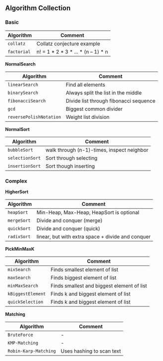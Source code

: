 ## Algorithm Collection

### Basic

| Algorithm               | Comment                            |
|-------------------------|------------------------------------|
| `collatz`               | Collatz conjecture example         |
| `factorial`             | n! = 1 * 2 * 3 * ... * (n – 1) * n |

**NormalSearch**

| Algorithm               | Comment                                |
|-------------------------|----------------------------------------|
| `linearSearch`          | Find all elements                      |
| `binarySearch`          | Always split the list in the middle    |
| `fibonacciSearch`       | Divide list through fibonacci sequence |
| `gcd`                   | Biggest common divider                 |
| `reversePolishNotation` | Weight list division                   |

**NormalSort**

| Algorithm        | Comment                                    |
|------------------|--------------------------------------------|
| `bubbleSort`     | walk through (n-1)-times, inspect neighbor |
| `selectionSort`  | Sort through selecting                     |
| `insertionSort`  | Sort though inserting                      |

### Complex

**HigherSort**

| Algorithm   | Comment                                           |
|-------------|---------------------------------------------------|
| `heapSort`  | Min-Heap, Max-Heap, HeapSort is optional          |
| `mergeSort` | Divide and conquer (merge)                        |
| `quickSort` | Divide and conquer (quick)                        |
| `radixSort` | linear, but with extra space + divide and conquer |

**PickMinMaxK**

| Algorithm         | Comment                                    |
|-------------------|--------------------------------------------|
| `mixSearch`       | Finds smallest element of list             |
| `maxSearch`       | Finds biggest element of list              |
| `minMaxSearch`    | Finds smallest and biggest element of list |
| `kBiggestElement` | Finds k and biggest element of list        |
| `quickSelection`  | Finds k and biggest element of list        |

**Matching**

| Algorithm             | Comment                   |
|-----------------------|---------------------------|
| `BruteForce`          | -                         |
| `KMP-Matching`        | -                         |
| `Robin-Karp-Matching` | Uses hashing to scan text |
